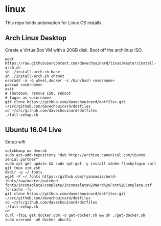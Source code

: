# linux

This repo holds automation for Linux OS installs.

## Arch Linux Desktop

Create a VirtualBox VM with a 20GB disk. Boot off the archlinux ISO.

```
wget https://raw.githubusercontent.com/davechouinard/linux/master/install-arch.sh
sh ./install-arch.sh base
sh ./install-arch.sh chroot
useradd -m -G wheel,docker -s /bin/bash <username>
passwd <username>
exit
# shutdown, remove ISO, reboot
# login as <username>
git clone https://github.com/davechouinard/dotfiles.git ~/src/github.com/davechouinard/dotfiles
cd ~/src/github.com/davechouinard/dotfiles
./full-setup.sh
```

## Ubuntu 16.04 Live

Setup wifi

```
setxkbmap us dvorak
sudo apt-add-repository "deb http://archive.canonical.com/ubuntu xenial partner"
sudo apt-get update && sudo apt-get -y install adobe-flashplugin curl git tmux vim zsh
mkdir -p ~/.fonts
wget -P ~/.fonts https://github.com/ryanoasis/nerd-fonts/raw/master/patched-fonts/Inconsolata/complete/Inconsolata%20Nerd%20Font%20Complete.otf
fc-cache -fv
git clone https://github.com/davechouinard/dotfiles.git ~/src/github.com/davechouinard/dotfiles
cd ~/src/github.com/davechouinard/dotfiles
./full-setup.sh
cd
curl -fsSL get.docker.com -o get-docker.sh && sh ./get-docker.sh
sudo usermod -aG docker ubuntu
```
